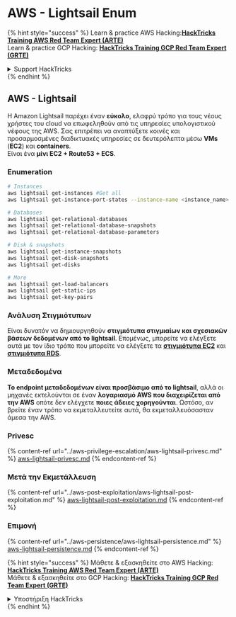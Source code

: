 # AWS - Lightsail Enum

{% hint style="success" %}
Learn & practice AWS Hacking:<img src="../../../.gitbook/assets/image (1) (1) (1) (1).png" alt="" data-size="line">[**HackTricks Training AWS Red Team Expert (ARTE)**](https://training.hacktricks.xyz/courses/arte)<img src="../../../.gitbook/assets/image (1) (1) (1) (1).png" alt="" data-size="line">\
Learn & practice GCP Hacking: <img src="../../../.gitbook/assets/image (2) (1).png" alt="" data-size="line">[**HackTricks Training GCP Red Team Expert (GRTE)**<img src="../../../.gitbook/assets/image (2) (1).png" alt="" data-size="line">](https://training.hacktricks.xyz/courses/grte)

<details>

<summary>Support HackTricks</summary>

* Check the [**subscription plans**](https://github.com/sponsors/carlospolop)!
* **Join the** 💬 [**Discord group**](https://discord.gg/hRep4RUj7f) or the [**telegram group**](https://t.me/peass) or **follow** us on **Twitter** 🐦 [**@hacktricks\_live**](https://twitter.com/hacktricks_live)**.**
* **Share hacking tricks by submitting PRs to the** [**HackTricks**](https://github.com/carlospolop/hacktricks) and [**HackTricks Cloud**](https://github.com/carlospolop/hacktricks-cloud) github repos.

</details>
{% endhint %}

## AWS - Lightsail

Η Amazon Lightsail παρέχει έναν **εύκολο**, ελαφρύ τρόπο για τους νέους χρήστες του cloud να επωφεληθούν από τις υπηρεσίες υπολογιστικού νέφους της AWS. Σας επιτρέπει να αναπτύξετε κοινές και προσαρμοσμένες διαδικτυακές υπηρεσίες σε δευτερόλεπτα μέσω **VMs** (**EC2**) και **containers**.\
Είναι ένα **μίνι EC2 + Route53 + ECS**.

### Enumeration
```bash
# Instances
aws lightsail get-instances #Get all
aws lightsail get-instance-port-states --instance-name <instance_name> #Get open ports

# Databases
aws lightsail get-relational-databases
aws lightsail get-relational-database-snapshots
aws lightsail get-relational-database-parameters

# Disk & snapshots
aws lightsail get-instance-snapshots
aws lightsail get-disk-snapshots
aws lightsail get-disks

# More
aws lightsail get-load-balancers
aws lightsail get-static-ips
aws lightsail get-key-pairs
```
### Ανάλυση Στιγμιότυπων

Είναι δυνατόν να δημιουργηθούν **στιγμιότυπα στιγμιαίων και σχεσιακών βάσεων δεδομένων από το lightsail**. Επομένως, μπορείτε να ελέγξετε αυτά με τον ίδιο τρόπο που μπορείτε να ελέγξετε τα [**στιγμιότυπα EC2**](aws-ec2-ebs-elb-ssm-vpc-and-vpn-enum/#ebs) και [**στιγμιότυπα RDS**](aws-relational-database-rds-enum.md#enumeration).

### Μεταδεδομένα

**Το endpoint μεταδεδομένων είναι προσβάσιμο από το lightsail**, αλλά οι μηχανές εκτελούνται σε έναν **λογαριασμό AWS που διαχειρίζεται από την AWS** οπότε δεν ελέγχετε **ποιες άδειες χορηγούνται**. Ωστόσο, αν βρείτε έναν τρόπο να εκμεταλλευτείτε αυτά, θα εκμεταλλευόσασταν άμεσα την AWS.

### Privesc

{% content-ref url="../aws-privilege-escalation/aws-lightsail-privesc.md" %}
[aws-lightsail-privesc.md](../aws-privilege-escalation/aws-lightsail-privesc.md)
{% endcontent-ref %}

### Μετά την Εκμετάλλευση

{% content-ref url="../aws-post-exploitation/aws-lightsail-post-exploitation.md" %}
[aws-lightsail-post-exploitation.md](../aws-post-exploitation/aws-lightsail-post-exploitation.md)
{% endcontent-ref %}

### Επιμονή

{% content-ref url="../aws-persistence/aws-lightsail-persistence.md" %}
[aws-lightsail-persistence.md](../aws-persistence/aws-lightsail-persistence.md)
{% endcontent-ref %}

{% hint style="success" %}
Μάθετε & εξασκηθείτε στο AWS Hacking:<img src="../../../.gitbook/assets/image (1) (1) (1) (1).png" alt="" data-size="line">[**HackTricks Training AWS Red Team Expert (ARTE)**](https://training.hacktricks.xyz/courses/arte)<img src="../../../.gitbook/assets/image (1) (1) (1) (1).png" alt="" data-size="line">\
Μάθετε & εξασκηθείτε στο GCP Hacking: <img src="../../../.gitbook/assets/image (2) (1).png" alt="" data-size="line">[**HackTricks Training GCP Red Team Expert (GRTE)**<img src="../../../.gitbook/assets/image (2) (1).png" alt="" data-size="line">](https://training.hacktricks.xyz/courses/grte)

<details>

<summary>Υποστήριξη HackTricks</summary>

* Ελέγξτε τα [**σχέδια συνδρομής**](https://github.com/sponsors/carlospolop)!
* **Εγγραφείτε στην** 💬 [**ομάδα Discord**](https://discord.gg/hRep4RUj7f) ή στην [**ομάδα telegram**](https://t.me/peass) ή **ακολουθήστε** μας στο **Twitter** 🐦 [**@hacktricks\_live**](https://twitter.com/hacktricks_live)**.**
* **Μοιραστείτε κόλπα hacking υποβάλλοντας PRs στα** [**HackTricks**](https://github.com/carlospolop/hacktricks) και [**HackTricks Cloud**](https://github.com/carlospolop/hacktricks-cloud) github repos.

</details>
{% endhint %}
